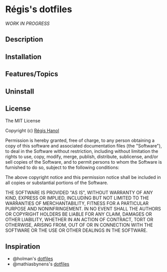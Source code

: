 # Régis's dotfiles

*WORK IN PROGRESS*

## Description

## Installation

## Features/Topics

## Uninstall

## License

The MIT License

Copyright (c) [Régis Hanol](http://regishanol.fr)

Permission is hereby granted, free of charge, to any person obtaining a copy
of this software and associated documentation files (the "Software"), to deal
in the Software without restriction, including without limitation the rights
to use, copy, modify, merge, publish, distribute, sublicense, and/or sell
copies of the Software, and to permit persons to whom the Software is
furnished to do so, subject to the following conditions:

The above copyright notice and this permission notice shall be included in
all copies or substantial portions of the Software.

THE SOFTWARE IS PROVIDED "AS IS", WITHOUT WARRANTY OF ANY KIND, EXPRESS OR
IMPLIED, INCLUDING BUT NOT LIMITED TO THE WARRANTIES OF MERCHANTABILITY,
FITNESS FOR A PARTICULAR PURPOSE AND NONINFRINGEMENT. IN NO EVENT SHALL THE
AUTHORS OR COPYRIGHT HOLDERS BE LIABLE FOR ANY CLAIM, DAMAGES OR OTHER
LIABILITY, WHETHER IN AN ACTION OF CONTRACT, TORT OR OTHERWISE, ARISING FROM,
OUT OF OR IN CONNECTION WITH THE SOFTWARE OR THE USE OR OTHER DEALINGS IN
THE SOFTWARE.

## Inspiration

- @holman's [dotfiles](https://github.com/holman/dotfiles)
- @mathiasbynens's [dotfiles](https://github.com/mathiasbynens/dotfiles)